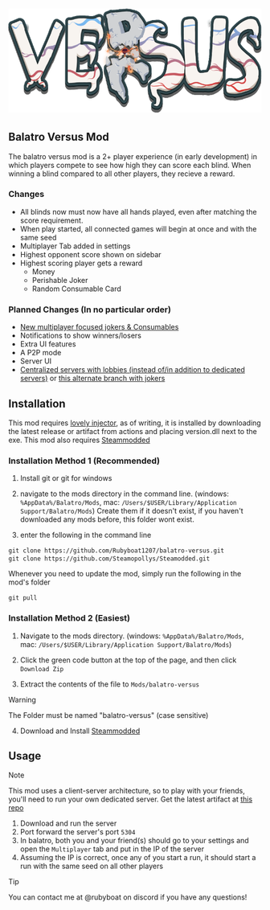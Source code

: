 # ![logo](assets/1x/versus-logo.png)

## Balatro Versus Mod

The balatro versus mod is a 2+ player experience (in early development) in which players compete to see how high they can score each blind. When winning a blind compared to all other players, they recieve a reward.

### Changes

- All blinds now must now have all hands played, even after matching the score requirement.
- When play started, all connected games will begin at once and with the same seed
- Multiplayer Tab added in settings
- Highest opponent score shown on sidebar
- Highest scoring player gets a reward
  - Money
  - Perishable Joker
  - Random Consumable Card

### Planned Changes (In no particular order)

- [New multiplayer focused jokers & Consumables](https://github.com/Rubyboat1207/balatro-versus/tree/steammodded)
- Notifications to show winners/losers
- Extra UI features
- A P2P mode
- Server UI
- [Centralized servers with lobbies (instead of/in addition to dedicated servers)](https://github.com/Rubyboat1207/balatro-versus/tree/lobby) or [this alternate branch with jokers](https://github.com/Rubyboat1207/balatro-versus/tree/lobby-steammodded)

## Installation

This mod requires [lovely injector](https://github.com/ethangreen-dev/lovely-injector), as of writing, it is installed by downloading the latest release or artifact from actions and placing version.dll next to the exe. This mod also requires [Steammodded](https://github.com/Steamopollys/Steamodded)


### Installation Method 1 (Recommended)

1. Install git or git for windows

2. navigate to the mods directory in the command line. (windows: `%AppData%/Balatro/Mods`, mac: `/Users/$USER/Library/Application Support/Balatro/Mods`) Create them if it doesn't exist, if you haven't downloaded any mods before, this folder wont exist.

3. enter the following in the command line

```
git clone https://github.com/Rubyboat1207/balatro-versus.git
git clone https://github.com/Steamopollys/Steamodded.git
```

Whenever you need to update the mod, simply run the following in the mod's folder

```
git pull
```

### Installation Method 2 (Easiest)

1. Navigate to the mods directory. (windows: `%AppData%/Balatro/Mods`, mac: `/Users/$USER/Library/Application Support/Balatro/Mods`)

2. Click the green code button at the top of the page, and then click `Download Zip`

3. Extract the contents of the file to ``Mods/balatro-versus``

> [!WARNING]
> The Folder must be named "balatro-versus" (case sensitive)

4. Download and Install [Steammodded](https://github.com/Steamopollys/Steamodded) 

## Usage
> [!NOTE]
> This mod uses a client-server architecture, so to play with your friends, you'll need to run your own dedicated server. Get the latest artifact at [this repo](https://github.com/Rubyboat1207/balatro-vs-server)

1. Download and run the server
2. Port forward the server's port `5304`
3. In balatro, both you and your friend(s) should go to your settings and open the `Multiplayer` tab and put in the IP of the server
4. Assuming the IP is correct, once any of you start a run, it should start a run with the same seed on all other players

> [!TIP]
> You can contact me at @rubyboat on discord if you have any questions!
